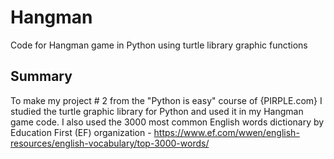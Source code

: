 # Hangman
Code for Hangman game in Python using turtle library graphic functions
## Summary
To make my project # 2 from the "Python is easy" course of {PIRPLE.com} I studied the turtle graphic library for Python and used it in my Hangman game code. I also used the 3000 most common English words dictionary by Education First (EF) organization - https://www.ef.com/wwen/english-resources/english-vocabulary/top-3000-words/
